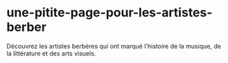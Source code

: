 # une-pitite-page-pour-les-artistes-berber
Découvrez les artistes berbères qui ont marqué l'histoire de la musique, de la littérature et des arts visuels.

